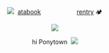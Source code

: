 
<div align="center">  <img src="https://pixels.crd.co/assets/images/gallery60/bbcbc07c.gif?v=99d3974e" ‎ ‎‎‎‎ ‎‎‎ ‎‎ ‎‎   
  
  ‎  ‎‎‎ ‎[atabook](https://gojo.atabook.org/)  ‎   ‎ ‎‎‎ ‎‎ ‎‎  ‎ ‎‎‎ ‎‎ ‎‎     ‎ ‎‎‎‎ ‎‎‎ ‎‎ ‎‎   ‎ ‎‎‎ ‎‎  ‎‎ ‎‎   ‎ ‎‎‎ ‎‎ ‎‎   ‎ ‎‎‎ ‎‎ ‎‎ ‎ ‎‎‎ ‎‎ ‎‎ [rentry](https://rentry.co/doedoe)    🏕️
 </div> 

<p align="center"> <img src="https://i.imgur.com/iOsj1n4.png" > </p> 
<p align="center">
 hi Ponytown  ‎ ‎‎‎‎<img src="https://wilardo.crd.co/assets/images/gallery29/ecb0971a.gif?v=f2364dd6" >

